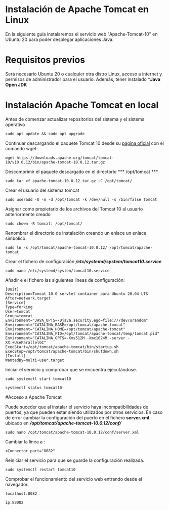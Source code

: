 # Instalación de Apache Tomcat en Linux

En la siguiente guía instalaremos el servicio web "Apache-Tomcat-10" en Ubuntu 20 para poder desplegar aplicaciones Java.

# Requisitos previos

Será necesario Ubuntu 20 o cualquier otra distro Linux, acceso a internet y permisos de administrador para el usuario. Además, tener instalado ***Java Open JDK**

# Instalación Apache Tomcat en local

Antes de comenzar actualizar repositorios del sistema y el sistema operativo

```console
sudo apt update && sudo apt upgrade
```
 Continuar descargando el paquete Tomcat 10 desde su [página oficial](https://tomcat.apache.org/download-10.cgi) con el comando wget:

 ```console
 wget https://downloads.apache.org/tomcat/tomcat-10/v10.0.12/bin/apache-tomcat-10.0.12.tar.gz 
 ``` 

 Descomprimir el paquete descargado en el directorio *** /opt/tomcat ***

 ```console
sudo tar xf apache-tomcat-10.0.12.tar.gz -C /opt/tomcat/ 
 ```

 Crear el usuario del sistema tomcat

 ```console
 sudo useradd -U -m -d /opt/tomcat -k /dev/null -s /bin/false tomcat 
 ```
 Asignar como propietario de los archivos del Tomcat 10 al usuario anteriormente creado

 ```console
sudo chown -R tomcat: /opt/tomcat/
 ```

 Renombrar el directorio de instalación creando un enlace un enlace simbólico.

 ```console
 sudo ln -s /opt/tomcat/apache-tomcat-10.0.12/ /opt/tomcat/apache-tomcat
 ```

Crear el fichero de configuración ***/etc/systemd/system/tomcat10.service***

```console
sudo nano /etc/systemd/system/tomcat10.service
```

Añadir e el fichero las siguientes líneas de configuración:

```console
[Unit]
Description=Tomcat 10.0 servlet container para Ubuntu 20.04 LTS
After=network.target
[Service]
Type=forking
User=tomcat
Group=tomcat
Environment="JAVA_OPTS=-Djava.security.egd=file:///dev/urandom"
Environment="CATALINA_BASE=/opt/tomcat/apache-tomcat"
Environment="CATALINA_HOME=/opt/tomcat/apache-tomcat"
Environment="CATALINA_PID=/opt/tomcat/apache-tomcat/temp/tomcat.pid"
Environment="CATALINA_OPTS=-Xms512M -Xmx1024M -server -XX:+UseParallelGC"
ExecStart=/opt/tomcat/apache-tomcat/bin/startup.sh
ExecStop=/opt/tomcat/apache-tomcat/bin/shutdown.sh
[Install]
WantedBy=multi-user.target
```

Iniciar el servicio y comprobar que se encuentra ejecutándose.

```console
sudo systemctl start tomcat10

systemctl status tomcat10
```

#Acceso a Apache Tomcat

Puede suceder que al instalar el servicio haya incompatibilidades de puertos, ya que pueden estar siendo utilizados por otros servicios. En caso de error cambiar la configuración del puerto en el fichero **server.xml** ubicado en ***/opt/tomcat/apache-tomcat-10.0.12/conf/***

```console
sudo nano /opt/tomcat/apache-tomcat-10.0.12/conf/server.xml
```

Cambiar la línea a :
```console
<Connector port="8082"
```

Reiniciar el servicio para que se guarde la configuración realizada.

```console
sudo systemctl restart tomcat10
```

Comprobar el funcionamiento del servicio web entrando desde el navegador.

```console
localhost:8082

ip:88082
```

